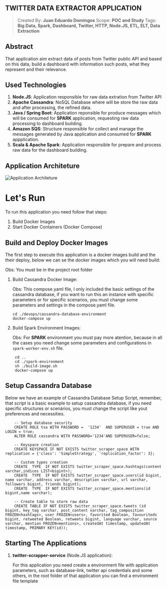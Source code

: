 ## TWITTER DATA EXTRACTOR APPLICATION

>Created By: **Juan Eduardo Domingos**
Scope: **POC and Study**
Tags: **Big Data, Spark, Dashboard, Twitter, HTTP, Node.JS, ETL, ELT, Data Extraction**

## Abstract
That application aim extract data of posts from Twitter public API and based on this data, build a dashboard with information such posts, what they represent and their relevance.

## Used Technologies

 1. **Node.JS**: Application responsible for raw data extration from Twitter API
 2. **Apache Cassandra**: NoSQL Database where will be store the raw data and after processing, the refined data.
 3. **Java / Spring Boot**:  Application reponsible for produce messages which will be consumed for **SPARK** application, requesting raw data processing to dashboard building.
 4. **Amazon SQS**:  Structure responsible for collect and manage the messages generated by Java application and consumed for **SPARK** appplication.
 5. **Scala & Apache Spark**: Application responsible for prepare and process raw data for the dashboard building.

## Application Architeture

![Application Architeture](https://raw.githubusercontent.com/jeduardodomingos/big-data-study-case/master/architeture/main-structure.png)

# Let's Run
To run this application you need follow that steps:

 1. Build Docker Images
 2. Start Docker Containers (Docker Compose)

## Build and Deploy Docker  Images
The first step to execute this application is a docker images build and the their deploy, below we can se the docker images which you will need build:

Obs: You must be in the project root folder

 1. Build Cassandra Docker Image:
 
	  Obs:   This compose.yaml file, I only included the basic settings of the cassandra database, if you want to run this an instance with specific parameters or for specific scenarios, you must change some parameters and settings in the compose.yaml file.
	  
		cd ./devops/cassandra-database-environment
		docker-compose up
		
2. Build Spark Environment Images:

    Obs: For **SPARK** environment you must pay more atention, because in all the cases you need change some parameters and configurations in `spark-worker-env.sh`  file.

		cd ..
		cd ./spark-environment
		sh ./build-image.sh
		docker-compose up

## Setup Cassandra Database
Below we have an example of Cassandra Database Setup Script, remember, that script is a basic example to setup cassandra database, if you need specific structures or scenários, you must change the script like yout preferences and necessities.

		-- Setup database security
		CREATE ROLE tsa WITH PASSWORD =  '1234'  AND SUPERUSER = true AND LOGIN = true;
		ALTER ROLE cassandra WITH PASSWORD='1234'AND SUPERUSER=false;
		
		-- Keyspace creation
		CREATE KEYSPACE IF NOT EXISTS twitter_scraper_space WITH replication = {'class': 'SimpleStrategy', 'replication_factor': 3};

		-- Custom types creation
		CREATE  TYPE  IF NOT EXISTS twitter_scraper_space.hashtags(content varchar,indices LIST<bigint>);
		CREATE  TYPE  IF NOT EXISTS twitter_scraper_space.users(id bigint, name varchar, address varchar, description varchar, url varchar, followers bigint, friends bigint);
		CREATE  TYPE  IF NOT EXISTS twitter_scraper_space.mentions(id bigint,name varchar);
	
		-- Create table to store raw data
		CREATE TABLE IF NOT EXISTS twitter_scraper_space.tweets (id bigint, key_tag varchar, post_content varchar, tag_composition FROZEN<hashtags>, user FROZEN<users>, favorited Boolean, favouriteds bigint, retweeted Boolean, retweets bigint, language varchar, source varchar, mention FROZEN<mentions>, createdAt timestamp, updatedAt timestamp, PRIMARY KEY(id));
		

## Starting The Applications

 1. **twitter-scrapper-service** (Node.JS application):
 
	 For this application you need create a environment file with application parameters, such as database-link, twitter api credentials and some others, in the root folder of that application you can find a environment file template
